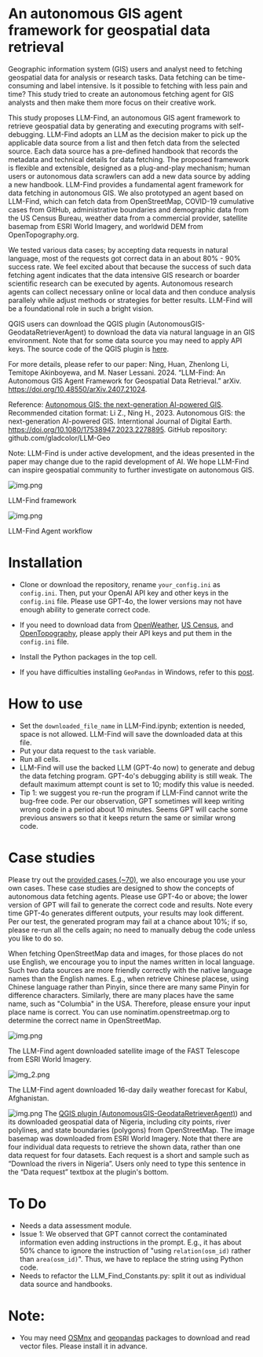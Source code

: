 # An autonomous GIS agent framework for geospatial data retrieval

Geographic information system (GIS) users and analyst need to fetching geospatial data for analysis or research tasks. Data fetching can be time-consuming and label intensive. Is it possible to fetching with less pain and time? This study tried to create an autonomous fetching agent for GIS analysts and then make them more focus on their creative work.

This study proposes LLM-Find, an autonomous GIS agent framework to retrieve geospatial data by generating and executing programs with self-debugging. LLM-Find adopts an LLM as the decision maker to pick up the applicable data source from a list and then fetch data from the selected source. Each data source has a pre-defined handbook that records the metadata and technical details for data fetching. The proposed framework is flexible and extensible, designed as a plug-and-play mechanism; human users or autonomous data scrawlers can add a new data source by adding a new handbook. LLM-Find provides a fundamental agent framework for data fetching in autonomous GIS. We also prototyped an agent based on LLM-Find, which can fetch data from OpenStreetMap, COVID-19 cumulative cases from GitHub, administrative boundaries and demographic data from the US Census Bureau, weather data from a commercial provider, satellite basemap from ESRI World Imagery, and worldwid DEM from OpenTopography.org.

We tested various data cases; by accepting data requests in natural language, most of the requests got correct data in an about 80% - 90% success rate. We feel excited about that because the success of such data fetching  agent indicates that the data intensive GIS research or boarder scientific research can be executed by agents. Autonomous research agents can collect necessary online or local data and then conduce analysis parallely while adjust methods or strategies for better results. LLM-Find will be a foundational role in such a bright vision. 

QGIS users can download the QGIS plugin (AutonomousGIS-GeodataRetrieverAgent) to download the data via natural language in an GIS environment. Note that for some data source you may need to apply API keys. The source code of the QGIS plugin is [here](https://github.com/Teakinboyewa/AutonomousGIS_GeodataRetrieverAgent).
 
For more details, please refer to our paper: Ning, Huan, Zhenlong Li, Temitope Akinboyewa, and M. Naser Lessani. 2024. “LLM-Find: An Autonomous GIS Agent Framework for Geospatial Data Retrieval.” arXiv. https://doi.org/10.48550/arXiv.2407.21024.


Reference: [Autonomous GIS: the next-generation AI-powered GIS](https://www.tandfonline.com/doi/full/10.1080/17538947.2023.2278895). Recommended citation format: Li Z., Ning H., 2023. Autonomous GIS: the next-generation AI-powered GIS. Interntional Journal of Digital Earth. https://doi.org/10.1080/17538947.2023.2278895. GitHub repository: github.com/gladcolor/LLM-Geo

Note:  LLM-Find is under active development, and the ideas presented in the paper may change due to the rapid development of AI. We hope LLM-Find can inspire geospatial community to further investigate on autonomous GIS.    

![img.png](images/framework.png)

LLM-Find framework



![img.png](images/agent_workflow.png)

LLM-Find Agent workflow

# Installation

- Clone or download the repository, rename `your_config.ini` as `config.ini`. Then, put your OpenAI API key and other keys in the `config.ini` file. Please use GPT-4o, the lower versions may not have enough  ability to generate correct code.
- If you need to download data from [OpenWeather](https://openweathermap.org/api), [US Census](https://api.census.gov/data/key_signup.html), and [OpenTopography](https://opentopography.org/developers), please apply their API keys and put them in the `config.ini` file. 
- Install the Python packages in the top cell.

- If you have difficulties installing `GeoPandas` in Windows, refer to this [post](https://geoffboeing.com/2014/09/using-geopandas-windows/). 


# How to use
- Set the `downloaded_file_name` in LLM-Find.ipynb; extention is needed, space is not allowed. LLM-Find will save the downloaded data at this file.
- Put your data request to the `task` variable.
- Run all cells.
- LLM-Find will use the backed LLM (GPT-4o now) to generate and debug the data fetching program. GPT-4o's debugging ability is still weak. The default maximum attempt count is set to 10; modify this value is needed. 
- Tip 1: we suggest you re-run the program if LLM-Find cannot write the bug-free code. Per our observation, GPT sometimes will keep writing wrong code in a period about 10 minutes. Seems GPT will cache some previous answers so that it keeps return the same or similar wrong code.


# Case studies
Please try out the [provided cases (~70)](https://github.com/gladcolor/LLM-Find/blob/master/LLM_Find.ipynb), we also encourage you use your own cases. These case studies are designed to show the concepts of autonomous data fetching agents. Please use GPT-4o or above; the lower version of GPT will fail to generate the correct code and results. Note every time GPT-4o generates different outputs, your results may look different. Per our test, the generated program may fail at a chance about 10%; if so, please re-run all the cells again; no need to manually debug the code unless you like to do so. 

When fetching OpenStreetMap data and images, for those places do not use English, we encourage you to input the names written in local language. Such two data sources are more friendly correctly with the native language names than the English names. E.g., when retrieve Chinese placese, using Chinese language rather than Pinyin, since there are many same Pinyin for difference characters. Similarly, there are many places have the same name, such as "Columbia" in the USA. Therefore, please ensure your input place name is correct. You can use nominatim.openstreetmap.org to determine the correct name in OpenStreetMap. 

![img.png](images/FAST.png)

The LLM-Find agent downloaded satellite image of the FAST Telescope from ESRI World Imagery.

![img_2.png](images/weather.png)

The LLM-Find agent downloaded 16-day daily weather forecast for Kabul, Afghanistan.


![img.png](Nigeria.png)
 The [QGIS plugin (AutonomousGIS-GeodataRetrieverAgent)](https://github.com/Teakinboyewa/AutonomousGIS_GeodataRetrieverAgent)) and its downloaded geospatial data of Nigeria, including city points, river polylines, and state boundaries (polygons) from OpenStreetMap. The image basemap was downloaded from ESRI World Imagery. Note that there are four individual data requests to retrieve the shown data, rather than one data request for four datasets. Each request is a short and sample such as “Download the rivers in Nigeria”. Users only need to type this sentence in the “Data request” textbox at the plugin's bottom. 

# To Do
- Needs a data assessment module.
- Issue 1: We observed that GPT cannot correct the contaminated information even adding instructions in the prompt. E.g., it has about 50% chance to ignore the instruction of "using `relation(osm_id)` rather than `area(osm_id)`". Thus, we have to replace the string using Python code.
- Needs to refactor the LLM_Find_Constants.py: split it out as individual data source and handbooks.

# Note:

- You may need [OSMnx](https://osmnx.readthedocs.io/en/stable/) and [geopandas](https://geopandas.org/en/stable/getting_started.html#installation) packages to download and read vector files. Please install it in advance.

